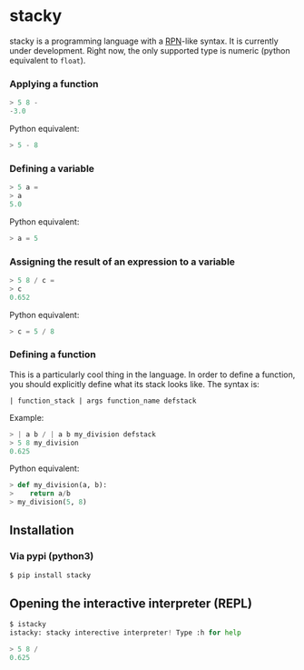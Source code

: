# stacky

stacky is a programming language with a [RPN](http://en.wikipedia.org/wiki/Reverse_Polish_notation)-like syntax. It is currently under development. Right now, the only supported type is numeric (python equivalent to `float`).

### Applying a function
```python
> 5 8 -
-3.0
```
Python equivalent:
```python
> 5 - 8
```

### Defining a variable
```python
> 5 a =
> a
5.0
```
Python equivalent:
```python
> a = 5
```

### Assigning the result of an expression to a variable
```python
> 5 8 / c =
> c
0.652
```
Python equivalent:
```python
> c = 5 / 8
```

### Defining a function
This is a particularly cool thing in the language. In order to define a function, you should explicitly define what its stack looks like. The syntax is:

    | function_stack | args function_name defstack

Example:
```python
> | a b / | a b my_division defstack
> 5 8 my_division
0.625
```
Python equivalent:
```python
> def my_division(a, b):
>    return a/b
> my_division(5, 8)
```

## Installation

### Via pypi (python3)
```python
$ pip install stacky
```

## Opening the interactive interpreter (REPL)
```python
$ istacky
istacky: stacky interective interpreter! Type :h for help

> 5 8 /
0.625
```

